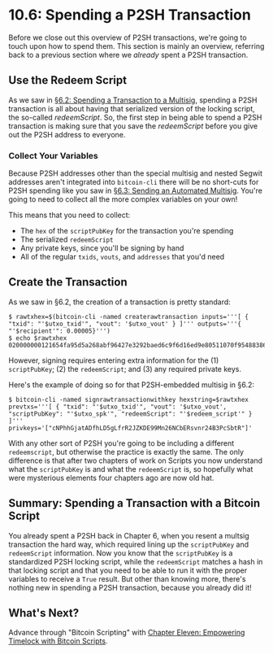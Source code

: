# 10.6: Spending a P2SH Transaction

Before we close out this overview of P2SH transactions, we're going to touch upon how to spend them. This section is mainly an overview, referring back to a previous section where we _already_ spent a P2SH transaction.

## Use the Redeem Script

As we saw in [§6.2: Spending a Transaction to a Multisig](06_2_Spending_a_Transaction_to_a_Multisig.md), spending a P2SH transaction is all about having that serialized version of the locking script, the so-called _redeemScript_. So, the first step in being able to spend a P2SH transaction is making sure that you save the _redeemScript_ before you give out the P2SH address to everyone. 

### Collect Your Variables

Because P2SH addresses other than the special multisig and nested Segwit addresses aren't integrated into `bitcoin-cli` there will be no short-cuts for P2SH spending like you saw in [§6.3: Sending an Automated Multisig](06_3_Sending_an_Automated_Multisig.md). You're going to need to collect all the more complex variables on your own!

This means that you need to collect:

   * The `hex` of the `scriptPubKey` for the transaction you're spending 
   * The serialized `redeemScript`
   * Any private keys, since you'll be signing by hand
   * All of the regular `txids`, `vouts`, and `addresses` that you'd need

## Create the Transaction

As we saw in §6.2, the creation of a transaction is pretty standard:
```
$ rawtxhex=$(bitcoin-cli -named createrawtransaction inputs='''[ { "txid": "'$utxo_txid'", "vout": '$utxo_vout' } ]''' outputs='''{ "'$recipient'": 0.00005}''')
$ echo $rawtxhex
020000000121654fa95d5a268abf96427e3292baed6c9f6d16ed9e80511070f954883864b10000000000ffffffff0188130000000000001600142c48d3401f6abed74f52df3f795c644b4398844600000000
```
However, signing requires entering extra information for the (1) `scriptPubKey`; (2) the `redeemScript`; and (3) any required private keys.

Here's the example of doing so for that P2SH-embedded multisig in §6.2:
```
$ bitcoin-cli -named signrawtransactionwithkey hexstring=$rawtxhex prevtxs='''[ { "txid": "'$utxo_txid'", "vout": '$utxo_vout', "scriptPubKey": "'$utxo_spk'", "redeemScript": "'$redeem_script'" } ]''' privkeys='["cNPhhGjatADfhLD5gLfrR2JZKDE99Mn26NCbERsvnr24B3PcSbtR"]'
```
With any other sort of P2SH you're going to be including a different `redeemscript`, but otherwise the practice is exactly the same. The only difference is that after two chapters of work on Scripts you now understand what the `scriptPubKey` is and what the `redeemScript` is, so hopefully what were mysterious elements four chapters ago are now old hat.

## Summary: Spending a Transaction with a Bitcoin Script

You already spent a P2SH back in Chapter 6, when you resent a multsig transaction the hard way, which required lining up the `scriptPubKey` and `redeemScript` information. Now you know that the `scriptPubKey` is a standardized P2SH locking script, while the `redeemScript` matches a hash in that locking script and that you need to be able to run it with the proper variables to receive a `True` result. But other than knowing more, there's nothing new in spending a P2SH transaction, because you already did it!

## What's Next?

Advance through "Bitcoin Scripting" with [Chapter Eleven: Empowering Timelock with Bitcoin Scripts](11_0_Empowering_Timelock_with_Bitcoin_Scripts.md).
